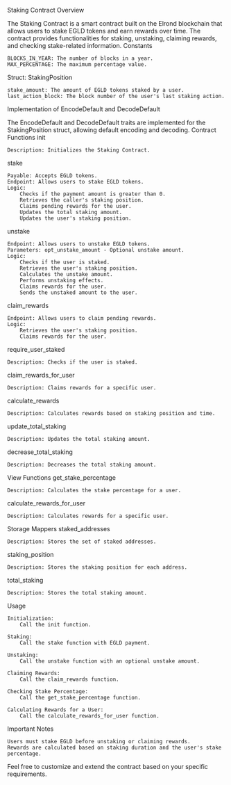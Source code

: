 Staking Contract
Overview

The Staking Contract is a smart contract built on the Elrond blockchain that allows users to stake EGLD tokens and earn rewards over time. The contract provides functionalities for staking, unstaking, claiming rewards, and checking stake-related information.
Constants

    BLOCKS_IN_YEAR: The number of blocks in a year.
    MAX_PERCENTAGE: The maximum percentage value.

Struct: StakingPosition

    stake_amount: The amount of EGLD tokens staked by a user.
    last_action_block: The block number of the user's last staking action.

Implementation of EncodeDefault and DecodeDefault

The EncodeDefault and DecodeDefault traits are implemented for the StakingPosition struct, allowing default encoding and decoding.
Contract Functions
init

    Description: Initializes the Staking Contract.

stake

    Payable: Accepts EGLD tokens.
    Endpoint: Allows users to stake EGLD tokens.
    Logic:
        Checks if the payment amount is greater than 0.
        Retrieves the caller's staking position.
        Claims pending rewards for the user.
        Updates the total staking amount.
        Updates the user's staking position.

unstake

    Endpoint: Allows users to unstake EGLD tokens.
    Parameters: opt_unstake_amount - Optional unstake amount.
    Logic:
        Checks if the user is staked.
        Retrieves the user's staking position.
        Calculates the unstake amount.
        Performs unstaking effects.
        Claims rewards for the user.
        Sends the unstaked amount to the user.

claim_rewards

    Endpoint: Allows users to claim pending rewards.
    Logic:
        Retrieves the user's staking position.
        Claims rewards for the user.

require_user_staked

    Description: Checks if the user is staked.

claim_rewards_for_user

    Description: Claims rewards for a specific user.

calculate_rewards

    Description: Calculates rewards based on staking position and time.

update_total_staking

    Description: Updates the total staking amount.

decrease_total_staking

    Description: Decreases the total staking amount.

View Functions
get_stake_percentage

    Description: Calculates the stake percentage for a user.

calculate_rewards_for_user

    Description: Calculates rewards for a specific user.

Storage Mappers
staked_addresses

    Description: Stores the set of staked addresses.

staking_position

    Description: Stores the staking position for each address.

total_staking

    Description: Stores the total staking amount.

Usage

    Initialization:
        Call the init function.

    Staking:
        Call the stake function with EGLD payment.

    Unstaking:
        Call the unstake function with an optional unstake amount.

    Claiming Rewards:
        Call the claim_rewards function.

    Checking Stake Percentage:
        Call the get_stake_percentage function.

    Calculating Rewards for a User:
        Call the calculate_rewards_for_user function.

Important Notes

    Users must stake EGLD before unstaking or claiming rewards.
    Rewards are calculated based on staking duration and the user's stake percentage.

Feel free to customize and extend the contract based on your specific requirements.